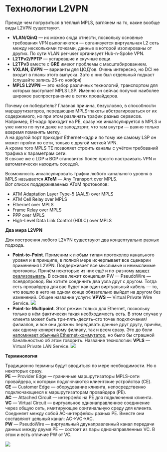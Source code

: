 # Технологии L2VPN

Прежде чем погрузиться в тёплый MPLS, взглянем на то, какие вообще виды L2VPN существуют.

* **VLAN/QinQ** — их можно сюда отнести, поскольку основные требования VPN выполняются — организуется виртуальная L2 сеть между несколькими точками, данные в которой изолированы от других. По сути VLAN per-user организует Hub-n-Spoke VPN.
* **L2TPv2/PPTP** — устаревшие и скучные вещи.
* **L2TPv3** вместе с **GRE** имеют проблемы с масштабированием.
* **VXLAN, EVPN** — варианты для ЦОД'ов. Очень интересно, но DCI не входит в планы этого выпуска. Зато о них был отдельный подкаст \(слушайте запись 25-го ноября\)
* **MPLS L2VPN** — это набор различных технологий, транспортом для которых выступает MPLS LSP. Именно он сейчас получил наиболее широкое распространение в сетях провайдеров.

Почему он победитель? Главная причина, безусловно, в способности маршрутизаторов, передающих MPLS-пакеты абстрагироваться от их содержимого, но при этом различать трафик разных сервисов.  
Например, Е1-кадр приходит на PE, сразу же инкапсулируется в MPLS и уже никто по пути даже не заподозрит, что там внутри — важно только вовремя поменять метку.  
А на другой порт приходит Ethernet-кадр и по тому же самому LSP он может пройти по сети, только с другой меткой VPN.  
А кроме того MPLS TE позволяет строить каналы с учётом требований трафика к параметрам сети.  
В связке же с LDP и BGP становится более просто настраивать VPN и автоматически находить соседей.

Возможность инкапсулировать трафик любого канального уровня в MPLS называется **AToM** — Any Transport over MPLS.  
Вот список поддерживаемых AToM протоколов:

* ATM Adaptation Layer Type-5 \(AAL5\) over MPLS
* ATM Cell Relay over MPLS
* Ethernet over MPLS
* Frame Relay over MPLS
* PPP over MPLS
* High-Level Data Link Control \(HDLC\) over MPLS

**Два мира L2VPN**

Для построения любого L2VPN существуют два концептуально разных подхода.

* **Point-to-Point**. Применим к любым типам протоколов канального уровня и в принципе, в полной мере исчерпывает все сценарии применения L2VPN. Поддерживает все мыслимые и немыслимые протоколы. Причём некоторые из них ещё и по-разному [может реализовывать](https://www.ietf.org/rfc/rfc4717.txt). В основе лежит концепция PW — PseudoWire — псевдопровод. Вы хотите соединить два узла друг с другом. Тогда сеть провайдера для вас будет как один виртуальный кабель — то, что вошло в него на одном конце обязательно выйдет на другом без изменений. Общее название услуги: **VPWS** — Virtual Private Wire Service. ![](https://habrastorage.org/files/489/144/e71/489144e715634e0c9f55e1045751a439.png)
* **Point-to-Multipoint**. Этот режим только для Ethernet, поскольку только в нём фактически такая необходимость есть. В этом случае у клиента может быть три-пять-десять-сто точек подключения/филиалов, и все они должны передавать данные друг другу, причём, как одному конкретному филиалу, так и всем сразу. Это до боли [напоминает обычный Ethernet-коммутатор](https://habrastorage.org/files/5e8/9d7/3e3/5e89d73e389245589d155cdef2304f22.png), но было бы страшной банальностью об этом говорить. Название технологии: **VPLS** — Virtual Private LAN Service. ![](https://habrastorage.org/files/e11/5f4/d76/e115f4d76dba4d9d834c9f05461f2a75.png)

**Терминология**

Традиционно термины будут вводиться по мере необходимости. Но о некоторых сразу.  
**PE** — Provider Edge — граничные маршрутизаторы MPLS-сети провайдера, к которым подключаются клиентские устройства \(CE\).  
**CE** — Customer Edge — оборудование клиента, непосредственно подключающееся к маршрутизаторам провайдера \(PE\).  
**AC** — Attached Circuit — интерфейс на PE для подключения клиента.  
**VC** — Virtual Circuit — виртуальное однонаправленное соединение через общую сеть, имитирующее оригинальную среду для клиента. Соединяет между собой AC-интерфейсы разных PE. Вместе они составляют цельный канал: AC→VC→AC.  
**PW** — PseudoWire — виртуальный двунаправленный канал передачи данных между двумя PE — состоит из пары однонаправленных VC. В этом и есть отличие PW от VC.

![](https://habrastorage.org/files/579/f80/02c/579f8002c6544a3ba45244baa3e5f4ec.png)
